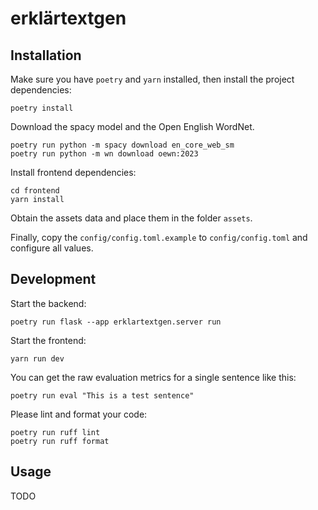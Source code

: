 # erklärtextgen

## Installation

Make sure you have `poetry` and `yarn` installed, then install the project dependencies:

```
poetry install
```

Download the spacy model and the Open English WordNet.

```
poetry run python -m spacy download en_core_web_sm
poetry run python -m wn download oewn:2023
```

Install frontend dependencies:
```
cd frontend
yarn install
```

Obtain the assets data and place them in the folder `assets`.

Finally, copy the `config/config.toml.example` to `config/config.toml` and configure all values.

## Development

Start the backend:

```
poetry run flask --app erklartextgen.server run
```

Start the frontend:

```
yarn run dev
```

You can get the raw evaluation metrics for a single sentence like this:
```
poetry run eval "This is a test sentence"
```

Please lint and format your code:
```
poetry run ruff lint
poetry run ruff format
```

## Usage

TODO

